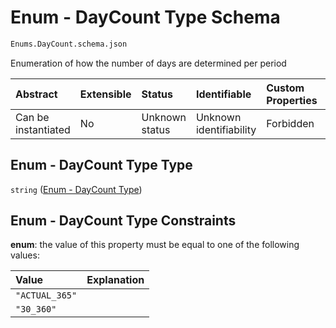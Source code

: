 # Enum - DayCount Type Schema

```txt
Enums.DayCount.schema.json
```

Enumeration of how the number of days are determined per period

| Abstract            | Extensible | Status         | Identifiable            | Custom Properties | Additional Properties | Access Restrictions | Defined In                                                                             |
| :------------------ | :--------- | :------------- | :---------------------- | :---------------- | :-------------------- | :------------------ | :------------------------------------------------------------------------------------- |
| Can be instantiated | No         | Unknown status | Unknown identifiability | Forbidden         | Allowed               | none                | [DayCount.schema.json](../../schema/enums/DayCount.schema.json "open original schema") |

## Enum - DayCount Type Type

`string` ([Enum - DayCount Type](daycount.md))

## Enum - DayCount Type Constraints

**enum**: the value of this property must be equal to one of the following values:

| Value          | Explanation |
| :------------- | :---------- |
| `"ACTUAL_365"` |             |
| `"30_360"`     |             |
